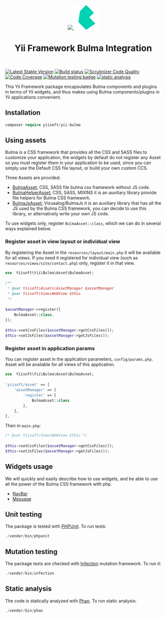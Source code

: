 <p align="center">
    <a href="https://github.com/yiisoft" target="_blank">
        <img src="https://github.com/yiisoft.png" height="100px">
    </a>
    <a href="https://bulma.io/" target="_blank" rel="external">
        <img src="docs/images/bulma-logo.png" height="80px">
    </a>
    <h1 align="center">Yii Framework Bulma Integration</h1>
    <br>
</p>

[![Latest Stable Version](https://poser.pugx.org/yiisoft/yii-bulma/v/stable.png)](https://packagist.org/packages/yiisoft/yii-bulma)
[![Build status](https://github.com/yiisoft/yii-bulma/workflows/build/badge.svg)](https://github.com/yiisoft/yii-bulma/actions?query=workflow%3Abuild)
[![Scrutinizer Code Quality](https://scrutinizer-ci.com/g/yiisoft/yii-bulma/badges/quality-score.png?b=master)](https://scrutinizer-ci.com/g/yiisoft/yii-bulma/?branch=master)
[![Code Coverage](https://scrutinizer-ci.com/g/yiisoft/yii-bulma/badges/coverage.png?b=master)](https://scrutinizer-ci.com/g/yiisoft/yii-bulma/?branch=master)
[![Mutation testing badge](https://img.shields.io/endpoint?style=flat&url=https%3A%2F%2Fbadge-api.stryker-mutator.io%2Fgithub.com%2Fyiisoft%2Fyii-bulma%2Fmaster)](https://dashboard.stryker-mutator.io/reports/github.com/yiisoft/yii-bulma/master)
[![static analysis](https://github.com/yiisoft/yii-bulma/workflows/static%20analysis/badge.svg)](https://github.com/yiisoft/yii-bulma/actions?query=workflow%3A%22static+analysis%22)

This Yii Framework package encapsulates Bulma components and plugins in terms of Yii widgets, and thus makes using Bulma components/plugins in Yii applications convenient.

## Installation

```php
composer require yiisoft/yii-bulma
```
## Using assets

Bulma is a CSS framework that provides all the CSS and SASS files to customize your application, the widgets by default do not register any Asset so you must register them in your application to be used, since you can simply use the Default CSS file layout, or build your own custom CCS.

Three Assets are provided:

- [BulmaAsset:](https://bulma.io/) CSS, SASS file bulma css framework without JS code.
- [BulmaHelperAsset:](https://github.com/jmaczan/bulma-helpers) CSS, SASS, MIXINS it is an auxiliary library provide file helpers for Bulma CSS framework.
- [BulmaJsAsset:](https://github.com/jgthms/bulma) Vizuaalog/BulmaJs it is an auxiliary library that has all the JS used by the Bulma CSS framework, you can decide to use this library, or alternatively write your own JS code.

To use widgets only, register `BulmaAsset::class`, which we can do in several ways explained below.

### Register asset in view layout or individual view

By registering the Asset in the `resources/layout/main.php` it will be available for all views. If you need it registered for individual view (such as `resources/views/site/contact.php`) only, register it in that view.


```php
use  Yiisoft\Yii\Bulma\Asset\BulmaAsset;

/**
 * @var Yiisoft\Assets\AssetManager $assetManager
 * @var Yiisoft\View\WebView $this
 */

$assetManager->register([
    BulmaAsset::class,
]);

$this->setCssFiles($assetManager->getCssFiles());
$this->setJsFiles($assetManager->getJsFiles());
```

### Register asset in application params

You can register asset in the application parameters, `config/params.php`. Asset will be available for all views of this application.

```php
use  Yiisoft\Yii\Bulma\Asset\BulmaAsset;

'yiisoft/asset' => [
    'assetManager' => [
        'register' => [
            BulmaAsset::class
        ],
    ],
],
```

Then in `main.php`:

```php
/* @var Yiisoft\View\WebView $this */

$this->setCssFiles($assetManager->getCssFiles());
$this->setJsFiles($assetManager->getJsFiles());
```

## Widgets usage

We will quickly and easily describe how to use widgets, and be able to use all the power of the Bulma CSS framework with php.

- [NavBar](docs/navbar.md)
- [Message](docs/message.md)

## Unit testing

The package is tested with [PHPUnit](https://phpunit.de/). To run tests:

```php
./vendor/bin/phpunit
```

## Mutation testing

The package tests are checked with [Infection](https://infection.github.io/) mutation framework. To run it:

```php
./vendor/bin/infection
```

## Static analysis

The code is statically analyzed with [Phan](https://github.com/phan/phan/wiki). To run static analysis:

```php
./vendor/bin/phan
```
